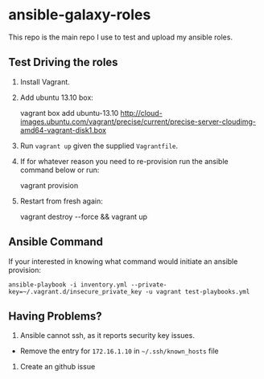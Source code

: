 ansible-galaxy-roles
====================

This repo is the main repo I use to test and upload my
ansible roles.

## Test Driving the roles
1. Install Vagrant.
1. Add ubuntu 13.10 box:

    vagrant box add ubuntu-13.10 http://cloud-images.ubuntu.com/vagrant/precise/current/precise-server-cloudimg-amd64-vagrant-disk1.box

1. Run `vagrant up` given the supplied `Vagrantfile`.
1. If for whatever reason you need to re-provision run the ansible command below or run:

    vagrant provision

1. Restart from fresh again:

    vagrant destroy --force && vagrant up

## Ansible Command
If your interested in knowing what command would initiate an ansible provision:

    ansible-playbook -i inventory.yml --private-key=~/.vagrant.d/insecure_private_key -u vagrant test-playbooks.yml

## Having Problems?

1. Ansible cannot ssh, as it reports security key issues.
  - Remove the entry for `172.16.1.10` in `~/.ssh/known_hosts` file
1. Create an github issue

